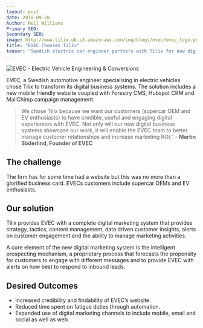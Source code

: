 ```yaml
---
layout: post
date: 2018-09-28
Author: Neil Williams  
Primary SEO:  
Secondary SEO:
image: http://www.tilix.uk.s3.amazonaws.com/img/blogs/evec/evec_logo.png
title: "EVEC Chooses Tilix"
teaser: "Swedish electric car engineer partners with Tilix for new digital business systems."
---
```

![EVEC - Electric Vehicle Engineering & Conversions](http://www.tilix.uk.s3.amazonaws.com/img/blogs/evec/car.jpg)

EVEC, a Swedish automotive engineer specialising in electric vehicles chose Tilix to transform its digital business systems. The solution includes a new mobile friendly website coupled with Forestry CMS, Hubspot CRM and MailChimp campaign management.

> We chose Tilix because we want our customers (supercar OEM and EV enthusiasts) to have credible, useful and engaging digital experiences with EVEC. Not only will our new digital business systems showcase our work, it will enable the EVEC team to better manage customer relationships and increase marketing ROI.” - **Martin Söderlind, Founder of EVEC**


## The challenge
The firm has for some time had a website but this was no more than a glorified business card. EVECs customers include supercar OEMs and EV enthusiasts.

## Our solution
Tilix provides EVEC with a complete digital marketing system that provides strategy, tactics, content management, data driven customer insights, alerts on customer engagement and the ability to manage marketing activities.

A core element of the new digital marketing system is the intelligent prospecting mechanism, a proprietary process that forecasts the propensity for customers to engage with different messages and to provide EVEC with alerts on how best to respond to inbound leads.

## Desired Outcomes
- Increased credibility and findability of EVEC’s website.
- Reduced time spent on fatigue duties through automation.
- Expanded use of digital marketing channels to include mobile, email and social as well as web.

